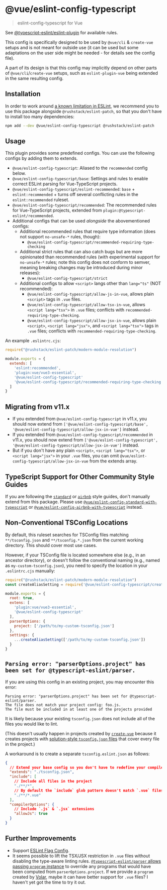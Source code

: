 # @vue/eslint-config-typescript

> eslint-config-typescript for Vue

See [@typescript-eslint/eslint-plugin](https://typescript-eslint.io/rules/) for available rules.

This config is specifically designed to be used by `@vue/cli` & `create-vue` setups
and is not meant for outside use (it can be used but some adaptations
on the user side might be needed - for details see the config file).

A part of its design is that this config may implicitly depend on
other parts of `@vue/cli`/`create-vue` setups, such as `eslint-plugin-vue` being
extended in the same resulting config.

## Installation

In order to work around [a known limitation in ESLint](https://github.com/eslint/eslint/issues/3458), we recommend you to use this package alongside `@rushstack/eslint-patch`, so that you don't have to install too many dependencies:

```sh
npm add --dev @vue/eslint-config-typescript @rushstack/eslint-patch
```

## Usage

This plugin provides some predefined configs. You can use the following configs by adding them to extends.

- `@vue/eslint-config-typescript`: Aliased to the `recommended` config below.
- `@vue/eslint-config-typescript/base`: Settings and rules to enable correct ESLint parsing for Vue-TypeScript projects.
- `@vue/eslint-config-typescript/eslint-recommended`: `base` + `eslint:recommended` + turns off several conflicting rules in the `eslint:recommended` ruleset.
- `@vue/eslint-config-typescript/recommended`: The recommended rules for Vue-TypeScript projects, extended from `plugin:@typescript-eslint/recommended`.
- Additional configs that can be used *alongside* the abovementioned configs:
  - Additional recommended rules that require type information (does not support `no-unsafe-*` rules, though):
    - `@vue/eslint-config-typescript/recommended-requiring-type-checking`
  - Additional strict rules that can also catch bugs but are more opinionated than recommended rules (with experimental support for `no-unsafe-*` rules; note this config does not conform to semver, meaning breaking changes may be introduced during minor releases):
    - `@vue/eslint-config-typescript/strict`
  - Additional configs to allow `<script>` langs other than `lang="ts"` (NOT recommended):
    - `@vue/eslint-config-typescript/allow-js-in-vue`, allows plain `<script>` tags in `.vue` files.
    - `@vue/eslint-config-typescript/allow-tsx-in-vue`, allows `<script lang="tsx">` in `.vue` files; conflicts with `recommended-requiring-type-checking`.
    - `@vue/eslint-config-typescript/allow-jsx-in-vue`, allows plain `<script>`, `<script lang="jsx">`, and `<script lang="tsx">` tags in `.vue` files; conflicts with `recommended-requiring-type-checking`.

An example `.eslintrc.cjs`:

```js
require("@rushstack/eslint-patch/modern-module-resolution")

module.exports = {
  extends: [
    'eslint:recommended',
    'plugin:vue/vue3-essential',
    '@vue/eslint-config-typescript'
    '@vue/eslint-config-typescript/recommended-requiring-type-checking'
  ]
}
```

## Migrating from v11.x

- If you extended from `@vue/eslint-config-typescript` in v11.x, you should now extend from `['@vue/eslint-config-typescript/base', '@vue/eslint-config-typescript/allow-jsx-in-vue']` instead.
- If you extended from `@vue/eslint-config-typescript/recommended` in v11.x, you should now extend from `['@vue/eslint-config-typescript', '@vue/eslint-config-typescript/allow-jsx-in-vue']` instead.
- But if you don't have any plain `<script>`, `<script lang="tsx">`, or `<script lang="jsx">` in your `.vue` files, you can omit `@vue/eslint-config-typescript/allow-jsx-in-vue` from the extends array.

## TypeScript Support for Other Community Style Guides

If you are following the [`standard`](https://standardjs.com/) or [`airbnb`](https://github.com/airbnb/javascript/) style guides, don't manually extend from this package. Please use [`@vue/eslint-config-standard-with-typescript`](https://www.npmjs.com/package/@vue/eslint-config-standard-with-typescript) or [`@vue/eslint-config-airbnb-with-typescript`](https://www.npmjs.com/package/@vue/eslint-config-airbnb-with-typescript) instead.

## Non-Conventional TSConfig Locations

By default, this ruleset searches for TSConfig files matching `**/tsconfig.json` and `**/tsconfig.*.json` from the current working directory.
This should cover most use cases.

However, if your TSConfig file is located somewhere else (e.g., in an ancestor directory), or doesn't follow the conventional naming (e.g., named as `my-custom-tsconfig.json`), you need to specify the location in your `.eslintrc.cjs` manually:

```js
require("@rushstack/eslint-patch/modern-module-resolution")
const createAliasSetting = require('@vue/eslint-config-typescript/createAliasSetting')

module.exports = {
  root: true,
  extens: [
    'plugin:vue/vue3-essential',
    '@vue/eslint-config-typescript'
  ],
  parserOptions: {
    project: ['/path/to/my-custom-tsconfig.json']
  },
  settings: {
    ...createAliasSetting(['/path/to/my-custom-tsconfig.json'])
  }
}
```

## `Parsing error: "parserOptions.project" has been set for @typescript-eslint/parser.`

If you are using this config in an existing project, you may encounter this error:

```text
Parsing error: "parserOptions.project" has been set for @typescript-eslint/parser.
The file does not match your project config: foo.js.
The file must be included in at least one of the projects provided
```

It is likely because your existing `tsconfig.json` does not include all of the files you would like to lint.

(This doesn't usually happen in projects created by [`create-vue`](https://github.com/vuejs/create-vue) because it creates projects with [solution-style `tsconfig.json` files](https://www.typescriptlang.org/docs/handbook/release-notes/typescript-3-9.html#support-for-solution-style-tsconfigjson-files) that cover every file in the project.)

A workaround is to create a separate `tsconfig.eslint.json` as follows:

```json
{
  // Extend your base config so you don't have to redefine your compilerOptions
  "extends": "./tsconfig.json",
  "include": [
    // Include all files in the project
    "./**/*",
    // By default the `include` glob pattern doesn't match `.vue` files, so we add it explicitly
    "./**/*.vue"
  ],
  "compilerOptions": {
    // Include `.js` & `.jsx` extensions
    "allowJs": true
  }
}
```

## Further Improvements

- Support [ESLint Flag Config](https://eslint.org/docs/latest/user-guide/configuring/configuration-files-new).
- It seems possible to lift the TSX/JSX restriction in `.vue` files without disabling the type-aware linting rules.
[`@typescript-eslint/parser` allows passing `program` instance](https://github.com/typescript-eslint/typescript-eslint/tree/v5.30.7/packages/parser#parseroptionsprograms) to override any programs that would have been computed from `parserOptions.project`.
If we provide a `program` created by [Volar](https://github.com/johnsoncodehk/volar), maybe it can have better support for `.vue` files?
I haven't yet got the time to try it out.
